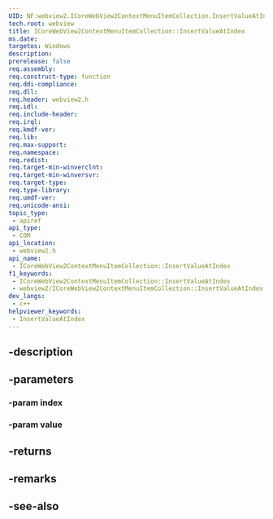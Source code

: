 ```yaml
---
UID: NF:webview2.ICoreWebView2ContextMenuItemCollection.InsertValueAtIndex
tech.root: webview
title: ICoreWebView2ContextMenuItemCollection::InsertValueAtIndex
ms.date: 
targetos: Windows
description: 
prerelease: false
req.assembly: 
req.construct-type: function
req.ddi-compliance: 
req.dll: 
req.header: webview2.h
req.idl: 
req.include-header: 
req.irql: 
req.kmdf-ver: 
req.lib: 
req.max-support: 
req.namespace: 
req.redist: 
req.target-min-winverclnt: 
req.target-min-winversvr: 
req.target-type: 
req.type-library: 
req.umdf-ver: 
req.unicode-ansi: 
topic_type:
 - apiref
api_type:
 - COM
api_location:
 - webview2.h
api_name:
 - ICoreWebView2ContextMenuItemCollection::InsertValueAtIndex
f1_keywords:
 - ICoreWebView2ContextMenuItemCollection::InsertValueAtIndex
 - webview2/ICoreWebView2ContextMenuItemCollection::InsertValueAtIndex
dev_langs:
 - c++
helpviewer_keywords:
 - InsertValueAtIndex
---
```


## -description

## -parameters

### -param index

### -param value

## -returns

## -remarks

## -see-also

